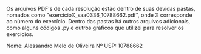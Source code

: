 Os arquivos PDF's de cada resolução estão dentro de suas devidas pastas, nomados como "exercicioX_saa0336_10788662.pdf", onde X corresponde ao número do exercício. Dentro das pastas há outros arquivos adicionais, como alguns códigos .py e outros gráficos que utilizei para resolver os exercícios.

Nome: Alessandro Melo de Oliveira Nº USP: 10788662
